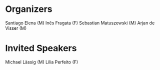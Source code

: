 # Organizers
Santiago Elena (M) 
Inês Fragata (F) 
Sebastian Matuszewski (M) 
Arjan de Visser (M)


# Invited Speakers
Michael Lässig (M)
Lilia Perfeito (F)
